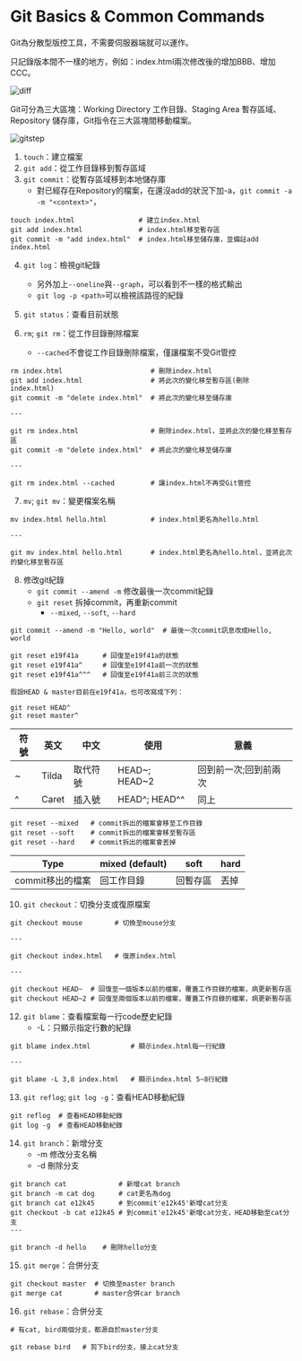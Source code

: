 # Git Basics & Common Commands

Git為分散型版控工具，不需要伺服器端就可以運作。

只記錄版本間不一樣的地方，例如：index.html兩次修改後的增加BBB、增加CCC。

![diff](diff.png)

Git可分為三大區塊：Working Directory 工作目錄、Staging Area 暫存區域、Repository 儲存庫，Git指令在三大區塊間移動檔案。

![gitstep](gitstep.png)

1. `touch`：建立檔案
2. `git add`：從工作目錄移到暫存區域
3. `git commit`：從暫存區域移到本地儲存庫
    * 對已經存在Repository的檔案，在還沒add的狀況下加-a，`git commit -a -m "<context>"`，  

```
touch index.html                # 建立index.html
git add index.html              # index.html移至暫存區
git commit -m "add index.html"  # index.html移至儲存庫，並備註add index.html
```

4. `git log`：檢視git紀錄
    * 另外加上`--oneline`與`--graph`，可以看到不一樣的格式輸出
    * `git log -p <path>`可以檢視該路徑的紀錄

5. `git status`：查看目前狀態
6. `rm`; `git rm`：從工作目錄刪除檔案
    * `--cached`不會從工作目錄刪除檔案，僅讓檔案不受Git管控
```
rm index.html                      # 刪除index.html
git add index.html                 # 將此次的變化移至暫存區(刪除index.html)
git commit -m "delete index.html"  # 將此次的變化移至儲存庫

---

git rm index.html                  # 刪除index.html，並將此次的變化移至暫存區
git commit -m "delete index.html"  # 將此次的變化移至儲存庫

---

git rm index.html --cached         # 讓index.html不再受Git管控
```
7. `mv`; `git mv`：變更檔案名稱
```
mv index.html hello.html           # index.html更名為hello.html

---

git mv index.html hello.html       # index.html更名為hello.html，並將此次的變化移至暫存區
```
8. 修改git紀錄
    * `git commit --amend -m` 修改最後一次commit紀錄
    * `git reset` 拆掉commit，再重新commit
        * `--mixed`, `--soft`, `--hard`
```
git commit --amend -m "Hello, world"  # 最後一次commit訊息改成Hello, world
```
```
git reset e19f41a      # 回復至e19f41a的狀態
git reset e19f41a^     # 回復至e19f41a前一次的狀態
git reset e19f41a^^^   # 回復至e19f41a前三次的狀態

假設HEAD & master目前在e19f41a，也可改寫成下列：

git reset HEAD^
git reset master^
```
| 符號 | 英文  | 中文     | 使用          |   意義  |
| ---- | ----- | -------- | ------------- | --- |
| ~    | Tilda | 取代符號 | HEAD~; HEAD~2 | 回到前一次;回到前兩次    |
| ^    | Caret | 插入號   | HEAD^; HEAD^^ |  同上   |
```
git reset --mixed   # commit拆出的檔案會移至工作目錄
git reset --soft    # commit拆出的檔案會移至暫存區
git reset --hard    # commit拆出的檔案會丟掉
```


| Type | mixed (default) | soft | hard |
| -------- | -------- | --- | -------- |
| commit移出的檔案 | 回工作目錄 | 回暫存區 | 丟掉 |



10. `git checkout`：切換分支或復原檔案
```
git checkout mouse        # 切換至mouse分支

---

git checkout index.html   # 復原index.html

---

git checkout HEAD~  # 回復至一個版本以前的檔案，覆蓋工作目錄的檔案，病更新暫存區
git checkout HEAD~2 # 回復至兩個版本以前的檔案，覆蓋工作目錄的檔案，病更新暫存區
```
12. `git blame`：查看檔案每一行code歷史紀錄
    * -L：只顯示指定行數的紀錄
```
git blame index.html          # 顯示index.html每一行紀錄

---

git blame -L 3,8 index.html   # 顯示index.html 5~8行紀錄
```
13. `git reflog`; `git log -g`：查看HEAD移動紀錄
```
git reflog  # 查看HEAD移動紀錄
git log -g  # 查看HEAD移動紀錄
```
14. `git branch`：新增分支
    * -m 修改分支名稱
    * -d 刪除分支
```
git branch cat             # 新增cat branch
git branch -m cat dog      # cat更名為dog
git branch cat e12k45      # 到commit'e12k45'新增cat分支
git checkout -b cat e12k45 # 到commit'e12k45'新增cat分支，HEAD移動至cat分支
---

git branch -d hello    # 刪除hello分支
```
15. `git merge`：合併分支
```
git checkout master  # 切換至master branch
git merge cat        # master合併car branch
```
16. `git rebase`：合併分支
```
# 有cat, bird兩個分支，都源自於master分支

git rebase bird   # 剪下bird分支，接上cat分支
```